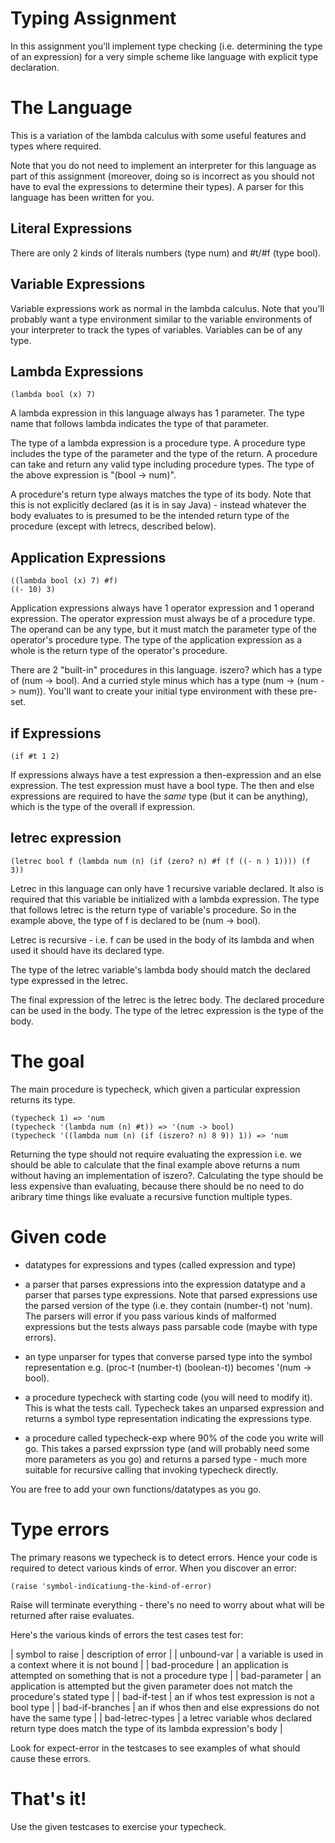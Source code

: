 # Typing Assignment

In this assignment you'll implement type checking (i.e. determining
the type of an expression) for a very simple scheme like language with
explicit type declaration.

# The Language

This is a variation of the lambda calculus with some useful features
and types where required.

Note that you do not need to implement an interpreter for this
language as part of this assignment (moreover, doing so is incorrect
as you should not have to eval the expressions to determine their
types).  A parser for this language has been written for you.

## Literal Expressions

There are only 2 kinds of literals numbers (type num) and #t/#f (type
bool).

## Variable Expressions

Variable expressions work as normal in the lambda calculus.  Note that
you'll probably want a type environment similar to the variable
environments of your interpreter to track the types of variables.
Variables can be of any type.

## Lambda Expressions

    (lambda bool (x) 7)
    
A lambda expression in this language always has 1 parameter.  The type
name that follows lambda indicates the type of that parameter.

The type of a lambda expression is a procedure type.  A procedure type
includes the type of the parameter and the type of the return.  A
procedure can take and return any valid type including procedure
types.  The type of the above expression is "(bool -> num)".

A procedure's return type always matches the type of its body.  Note
that this is not explicitly declared (as it is in say Java) - instead
whatever the body evaluates to is presumed to be the intended return
type of the procedure (except with letrecs, described below).

## Application Expressions

    ((lambda bool (x) 7) #f)
    ((- 10) 3)
    
Application expressions always have 1 operator expression and 1
operand expression.  The operator expression must always be of a
procedure type.  The operand can be any type, but it must match the
parameter type of the operator's procedure type.  The type of the
application expression as a whole is the return type of the operator's
procedure.

There are 2 "built-in" procedures in this language.  iszero? which has
a type of (num -> bool).  And a curried style minus which has a type
(num -> (num -> num)).  You'll want to create your initial type
environment with these pre-set.


## if Expressions

    (if #t 1 2)

If expressions always have a test expression a then-expression and an
else expression.  The test expression must have a bool type.  The then
and else expressions are required to have the *same* type (but it can
be anything), which is the type of the overall if expression.

## letrec expression

    (letrec bool f (lambda num (n) (if (zero? n) #f (f ((- n ) 1)))) (f 3))

Letrec in this language can only have 1 recursive variable declared.
It also is required that this variable be initialized with a lambda
expression.  The type that follows letrec is the return type of
variable's procedure.  So in the example above, the type of f is
declared to be (num -> bool).

Letrec is recursive - i.e. f can be used in the body of its lambda and
when used it should have its declared type.

The type of the letrec variable's lambda body should match the
declared type expressed in the letrec.

The final expression of the letrec is the letrec body.  The declared
procedure can be used in the body.  The type of the letrec expression
is the type of the body.

# The goal

The main procedure is typecheck, which given a particular expression
returns its type.

    (typecheck 1) => 'num
    (typecheck '(lambda num (n) #t)) => '(num -> bool)
    (typecheck '((lambda num (n) (if (iszero? n) 8 9)) 1)) => 'num

Returning the type should not require evaluating the expression
i.e. we should be able to calculate that the final example above
returns a num without having an implementation of iszero?.
Calculating the type should be less expensive than evaluating, because
there should be no need to do aribrary time things like evaluate a
recursive function multiple types.

# Given code

* datatypes for expressions and types (called expression and type)

* a parser that parses expressions into the expression datatype and a
  parser that parses type expressions.  Note that parsed expressions
  use the parsed version of the type (i.e. they contain (number-t) not
  'num).  The parsers will error if you pass various kinds of
  malformed expressions but the tests always pass parsable code (maybe
  with type errors).

* an type unparser for types that converse parsed type into the symbol
  representation e.g. (proc-t (number-t) (boolean-t)) becomes '(num ->
  bool).
  
* a procedure typecheck with starting code (you will need to modify
  it).  This is what the tests call.  Typecheck takes an unparsed
  expression and returns a symbol type representation indicating the
  expressions type.
  
* a procedure called typecheck-exp where 90% of the code you write
  will go.  This takes a parsed exprssion type (and will probably need
  some more parameters as you go) and returns a parsed type - much
  more suitable for recursive calling that invoking typecheck directly.
  
You are free to add your own functions/datatypes as you go.

# Type errors

The primary reasons we typecheck is to detect errors.  Hence your code
is required to detect various kinds of error.  When you discover an
error:

    (raise 'symbol-indicatiung-the-kind-of-error)

Raise will terminate everything - there's no need to worry about what
will be returned after raise evaluates.

Here's the various kinds of errors the test cases test for:

| symbol to raise  | description of error                                                                            |
| unbound-var      | a variable is used in a context where it is not bound                                           |
| bad-procedure    | an application is attempted on something that is not a procedure type                           |
| bad-parameter    | an application is attempted but the given parameter does not match the procedure's stated type  |
| bad-if-test      | an if whos test expression is not a bool type                                                   |
| bad-if-branches  | an if whos then and else expressions do not have the same type                                  |
| bad-letrec-types | a letrec variable whos declared return type does match the type of its lambda expression's body |

Look for expect-error in the testcases to see examples of what should cause these errors.

# That's it!

Use the given testcases to exercise your typecheck.
